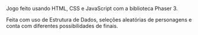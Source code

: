 Jogo feito usando HTML, CSS e JavaScript com a biblioteca Phaser 3.

Feita com uso de Estrutura de Dados, seleções aleatórias de personagens e conta com diferentes possibilidades de finais.
